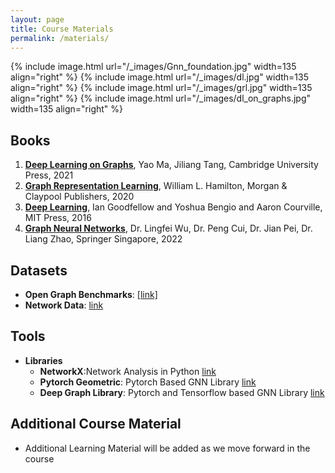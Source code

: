 ```yaml
---
layout: page
title: Course Materials
permalink: /materials/
---
```


{% include image.html url="/_images/Gnn_foundation.jpg" width=135 align="right" %}
{% include image.html url="/_images/dl.jpg" width=135 align="right" %}
{% include image.html url="/_images/grl.jpg" width=135 align="right" %}
{% include image.html url="/_images/dl_on_graphs.jpg" width=135 align="right" %}


## **Books**

1. [**Deep Learning on Graphs**](https://web.njit.edu/~ym329/dlg_book/), Yao Ma, Jiliang Tang, Cambridge University Press, 2021
2. [**Graph Representation Learning**](https://www.cs.mcgill.ca/~wlh/grl_book/), William L. Hamilton, Morgan & Claypool Publishers, 2020
3. [**Deep Learning**](https://www.deeplearningbook.org/), Ian Goodfellow and Yoshua Bengio and Aaron Courville, MIT Press, 2016
4. [**Graph Neural Networks**](https://link.springer.com/book/10.1007/978-981-16-6054-2), Dr. Lingfei Wu, Dr. Peng Cui, Dr. Jian Pei, Dr. Liang Zhao, Springer Singapore, 2022


## **Datasets**

- **Open Graph Benchmarks**: [[link]](https://ogb.stanford.edu/)
- **Network Data**: [link](https://networkrepository.com/networks.php)

## **Tools**
- **Libraries**
    - **NetworkX**:Network Analysis in Python [link](https://networkx.org/)
    - **Pytorch Geometric**: Pytorch Based GNN Library [link](https://pytorch-geometric.readthedocs.io/en/latest/#)
    - **Deep Graph Library**: Pytorch and Tensorflow based GNN Library [link](https://www.dgl.ai/)

## **Additional Course Material**

* Additional Learning Material will be added as we move forward in the course
